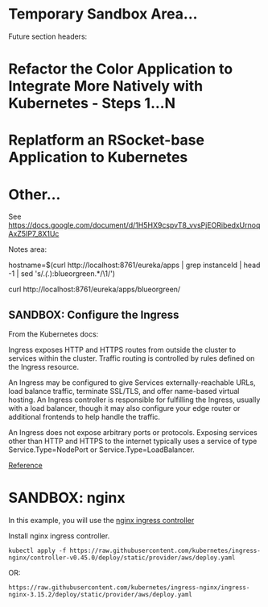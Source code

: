 # Temporary Sandbox Area...

Future section headers:
# Refactor the Color Application to Integrate More Natively with Kubernetes - Steps 1...N
# Replatform an RSocket-base Application to Kubernetes
# Other...

See https://docs.google.com/document/d/1H5HX9cspvT8_vvsPjEORibedxUrnoqAxZ5IP7_8X1Uc

Notes area:

hostname=$(curl http://localhost:8761/eureka/apps | grep instanceId | head -1 | sed 's/.*<instanceId>\(.*\):blueorgreen.*/\1/')

curl http://localhost:8761/eureka/apps/blueorgreen/



## SANDBOX: Configure the Ingress

From the Kubernetes docs:

Ingress exposes HTTP and HTTPS routes from outside the cluster to services within the cluster. 
Traffic routing is controlled by rules defined on the Ingress resource.

An Ingress may be configured to give Services externally-reachable URLs, load balance traffic, terminate SSL/TLS, and offer name-based virtual hosting. 
An Ingress controller is responsible for fulfilling the Ingress, usually with a load balancer, though it may also configure your edge router or additional frontends to help handle the traffic.

An Ingress does not expose arbitrary ports or protocols. 
Exposing services other than HTTP and HTTPS to the internet typically uses a service of type Service.Type=NodePort or Service.Type=LoadBalancer.

[Reference](https://kubernetes.io/docs/concepts/services-networking/ingress/)

# SANDBOX: nginx

In this example, you will use the [nginx ingress controller](https://github.com/kubernetes/ingress-nginx/blob/master/README.md#readme)

Install nginx ingress controller.
```execute-
kubectl apply -f https://raw.githubusercontent.com/kubernetes/ingress-nginx/controller-v0.45.0/deploy/static/provider/aws/deploy.yaml
```
OR:
```
https://raw.githubusercontent.com/kubernetes/ingress-nginx/ingress-nginx-3.15.2/deploy/static/provider/aws/deploy.yaml
```